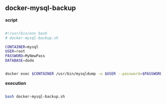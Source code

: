 ## docker-mysql-backup

**script**
```bash

#!/usr/bin/env bash
# docker-mysql-backup.sh

CONTAINER=mysql
USER=root
PASSWORD=MyNewPass
DATABASE=dodo


docker exec $CONTAINER /usr/bin/mysqldump -u $USER --password=$PASSWORD $DATABASE > backup.sql

```

**execution**
```bash

bash docker-mysql-backup.sh

```
